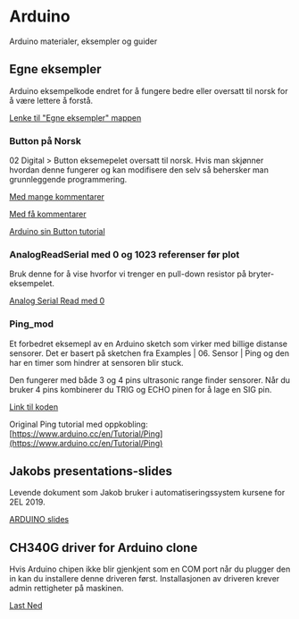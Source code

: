 # Arduino

Arduino materialer, eksempler og guider

## Egne eksempler

Arduino eksempelkode endret for å fungere bedre eller oversatt til norsk for å være lettere å forstå.

[Lenke til "Egne eksempler" mappen](Egna%20exempel/)

### Button på Norsk

02 Digital > Button eksemepelet oversatt til norsk. Hvis man skjønner hvordan denne fungerer og kan modifisere den selv så behersker man grunnleggende programmering.

[Med mange kommentarer](Egna%20exempel/Button_Norsk/button_norsk.ino)

[Med få kommentarer](Egna%20exempel/Button_Norsk_Kort/button_norsk_kort.ino)

[Arduino sin Button tutorial](http://www.arduino.cc/en/Tutorial/Button)

### AnalogReadSerial med 0 og 1023 referenser før plot

Bruk denne for å vise hvorfor vi trenger en pull-down resistor på bryter-eksempelet.

[Analog Serial Read med 0](Egna%20exempel/AnalogReadSerial_with_0/AnalogReadSerial_with_0.ino)

### Ping_mod

Et forbedret eksemepl av en Arduino sketch som virker med billige distanse sensorer. Det er basert på sketchen fra Examples | 06. Sensor | Ping og den har en timer som hindrer at sensoren blir stuck.

Den fungerer med både 3 og 4 pins ultrasonic range finder sensorer. Når du bruker 4 pins kombinerer du TRIG og ECHO pinen for å lage en SIG pin.

[Link til koden](Egna%20exempel/Ping_mod/Ping_mod.ino)

Original Ping tutorial med oppkobling: [https://www.arduino.cc/en/Tutorial/Ping](https://www.arduino.cc/en/Tutorial/Ping)

## Jakobs presentations-slides 

Levende dokument som Jakob bruker i automatiseringssystem kursene for 2EL 2019.

[ARDUINO slides](https://docs.google.com/presentation/d/1mvdF-Cz5dpTreEaJTI3VYqD3WL8-uSqXlwQEn87iamg/edit?usp=sharing)

## CH340G driver for Arduino clone

Hvis Arduino chipen ikke blir gjenkjent som en COM port når du plugger den in kan du installere denne driveren først. Installasjonen av driveren krever admin rettigheter på maskinen.

[Last Ned](https://github.com/KubenKoder/Arduino/raw/master/USB%20driver/CH341SER.EXE)



